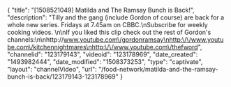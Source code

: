 {
    "title": "[1508521049] Matilda and The Ramsay Bunch is Back!",
    "description": "Tilly and the gang (include Gordon of course) are back for a whole new series.  Fridays at 7.45am on CBBC.\nSubscribe for weekly cooking videos. \n\nIf you liked this clip check out the rest of Gordon's channels:\n\nhttp:\/\/www.youtube.com\/gordonramsay\nhttp:\/\/www.youtube.com\/kitchennightmares\nhttp:\/\/www.youtube.com\/thefword",
    "channelid": "123179143",
    "videoid": "123178969",
    "date_created": "1493982444",
    "date_modified": "1508373253",
    "type": "captivate",
    "layout": "channelVideo",
    "url": "\/food-network\/matilda-and-the-ramsay-bunch-is-back\/123179143-123178969"
}